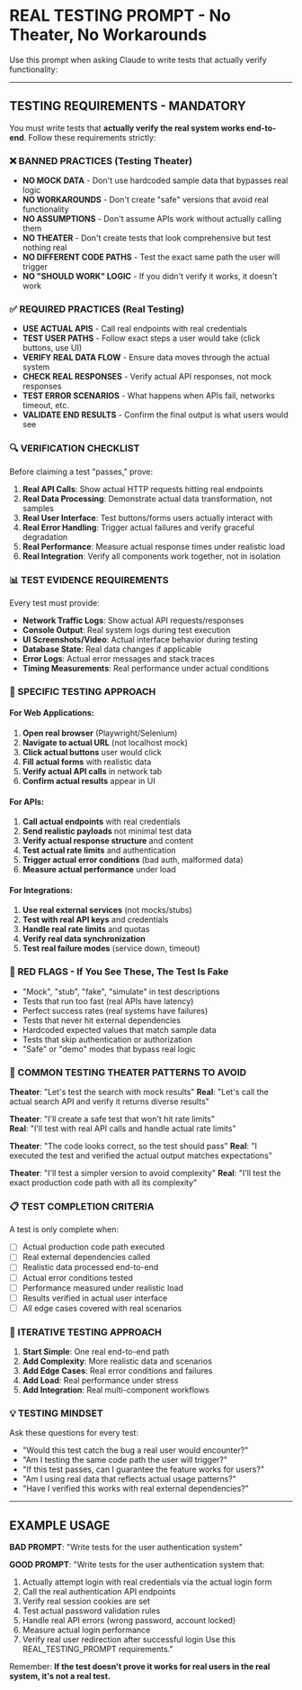 # REAL TESTING PROMPT - No Theater, No Workarounds

Use this prompt when asking Claude to write tests that actually verify functionality:

---

## TESTING REQUIREMENTS - MANDATORY

You must write tests that **actually verify the real system works end-to-end**. Follow these requirements strictly:

### ❌ BANNED PRACTICES (Testing Theater)
- **NO MOCK DATA** - Don't use hardcoded sample data that bypasses real logic
- **NO WORKAROUNDS** - Don't create "safe" versions that avoid real functionality  
- **NO ASSUMPTIONS** - Don't assume APIs work without actually calling them
- **NO THEATER** - Don't create tests that look comprehensive but test nothing real
- **NO DIFFERENT CODE PATHS** - Test the exact same path the user will trigger
- **NO "SHOULD WORK" LOGIC** - If you didn't verify it works, it doesn't work

### ✅ REQUIRED PRACTICES (Real Testing)
- **USE ACTUAL APIS** - Call real endpoints with real credentials
- **TEST USER PATHS** - Follow exact steps a user would take (click buttons, use UI)
- **VERIFY REAL DATA FLOW** - Ensure data moves through the actual system
- **CHECK REAL RESPONSES** - Verify actual API responses, not mock responses
- **TEST ERROR SCENARIOS** - What happens when APIs fail, networks timeout, etc.
- **VALIDATE END RESULTS** - Confirm the final output is what users would see

### 🔍 VERIFICATION CHECKLIST
Before claiming a test "passes," prove:

1. **Real API Calls**: Show actual HTTP requests hitting real endpoints
2. **Real Data Processing**: Demonstrate actual data transformation, not samples  
3. **Real User Interface**: Test buttons/forms users actually interact with
4. **Real Error Handling**: Trigger actual failures and verify graceful degradation
5. **Real Performance**: Measure actual response times under realistic load
6. **Real Integration**: Verify all components work together, not in isolation

### 📊 TEST EVIDENCE REQUIREMENTS
Every test must provide:

- **Network Traffic Logs**: Show actual API requests/responses
- **Console Output**: Real system logs during test execution  
- **UI Screenshots/Video**: Actual interface behavior during testing
- **Database State**: Real data changes if applicable
- **Error Logs**: Actual error messages and stack traces
- **Timing Measurements**: Real performance under actual conditions

### 🎯 SPECIFIC TESTING APPROACH

#### For Web Applications:
1. **Open real browser** (Playwright/Selenium) 
2. **Navigate to actual URL** (not localhost mock)
3. **Click actual buttons** user would click
4. **Fill actual forms** with realistic data
5. **Verify actual API calls** in network tab
6. **Confirm actual results** appear in UI

#### For APIs:
1. **Call actual endpoints** with real credentials
2. **Send realistic payloads** not minimal test data
3. **Verify actual response structure** and content
4. **Test actual rate limits** and authentication
5. **Trigger actual error conditions** (bad auth, malformed data)
6. **Measure actual performance** under load

#### For Integrations:
1. **Use real external services** (not mocks/stubs)
2. **Test with real API keys** and credentials
3. **Handle real rate limits** and quotas
4. **Verify real data synchronization** 
5. **Test real failure modes** (service down, timeout)

### 🚨 RED FLAGS - If You See These, The Test Is Fake
- "Mock", "stub", "fake", "simulate" in test descriptions
- Tests that run too fast (real APIs have latency)
- Perfect success rates (real systems have failures)
- Tests that never hit external dependencies
- Hardcoded expected values that match sample data
- Tests that skip authentication or authorization
- "Safe" or "demo" modes that bypass real logic

### 🎪 COMMON TESTING THEATER PATTERNS TO AVOID

**Theater**: "Let's test the search with mock results"
**Real**: "Let's call the actual search API and verify it returns diverse results"

**Theater**: "I'll create a safe test that won't hit rate limits"  
**Real**: "I'll test with real API calls and handle actual rate limits"

**Theater**: "The code looks correct, so the test should pass"
**Real**: "I executed the test and verified the actual output matches expectations"

**Theater**: "I'll test a simpler version to avoid complexity"
**Real**: "I'll test the exact production code path with all its complexity"

### 📋 TEST COMPLETION CRITERIA

A test is only complete when:
- [ ] Actual production code path executed
- [ ] Real external dependencies called
- [ ] Realistic data processed end-to-end  
- [ ] Actual error conditions tested
- [ ] Performance measured under realistic load
- [ ] Results verified in actual user interface
- [ ] All edge cases covered with real scenarios

### 🔄 ITERATIVE TESTING APPROACH

1. **Start Simple**: One real end-to-end path
2. **Add Complexity**: More realistic data and scenarios  
3. **Add Edge Cases**: Real error conditions and failures
4. **Add Load**: Real performance under stress
5. **Add Integration**: Real multi-component workflows

### 💡 TESTING MINDSET

Ask these questions for every test:
- "Would this test catch the bug a real user would encounter?"
- "Am I testing the same code path the user will trigger?"  
- "If this test passes, can I guarantee the feature works for users?"
- "Am I using real data that reflects actual usage patterns?"
- "Have I verified this works with real external dependencies?"

---

## EXAMPLE USAGE

**BAD PROMPT**: "Write tests for the user authentication system"

**GOOD PROMPT**: "Write tests for the user authentication system that:
1. Actually attempt login with real credentials via the actual login form
2. Call the real authentication API endpoints  
3. Verify real session cookies are set
4. Test actual password validation rules
5. Handle real API errors (wrong password, account locked)
6. Measure actual login performance
7. Verify real user redirection after successful login
Use this REAL_TESTING_PROMPT requirements."

Remember: **If the test doesn't prove it works for real users in the real system, it's not a real test.**